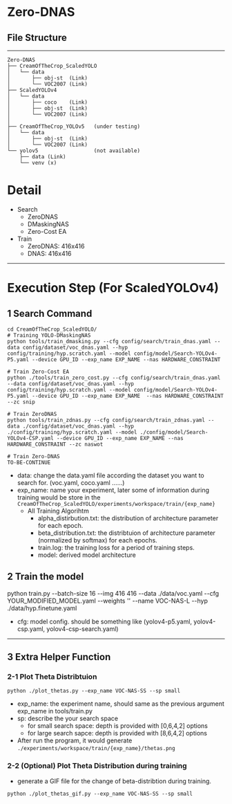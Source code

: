 # Zero-DNAS

## File Structure
----
```
Zero-DNAS
├── CreamOfTheCrop_ScaledYOLO
│   └── data
│       ├── obj-st  (Link)
│       └── VOC2007 (Link) 
├── ScaledYOLOv4
│   └── data
│       ├── coco    (Link)
│       ├── obj-st  (Link)
│       └── VOC2007 (Link) 
│
├── CreamOfTheCrop_YOLOv5   (under testing)
│   └── data
│       ├── obj-st  (Link)
│       └── VOC2007 (Link) 
└── yolov5                  (not available)
    ├── data (Link)
    └── venv (x)
```
# Detail
- Search
    - ZeroDNAS
    - DMaskingNAS
    - Zero-Cost EA
- Train
    - ZeroDNAS: 416x416
    - DNAS: 416x416
----
# Execution Step (For ScaledYOLOv4)
## 1 Search Command

```
cd CreamOfTheCrop_ScaledYOLO/
# Training YOLO-DMaskingNAS
python tools/train_dmasking.py --cfg config/search/train_dnas.yaml --data config/dataset/voc_dnas.yaml --hyp config/training/hyp.scratch.yaml --model config/model/Search-YOLOv4-P5.yaml --device GPU_ID --exp_name EXP_NAME --nas HARDWARE_CONSTRAINT

# Train Zero-Cost EA
python ./tools/train_zero_cost.py --cfg config/search/train_dnas.yaml --data config/dataset/voc_dnas.yaml --hyp config/training/hyp.scratch.yaml --model config/model/Search-YOLOv4-P5.yaml --device GPU_ID --exp_name EXP_NAME  --nas HARDWARE_CONSTRAINT --zc snip

# Train ZeroDNAS
python tools/train_zdnas.py --cfg config/search/train_zdnas.yaml --data ./config/dataset/voc_dnas.yaml --hyp ./config/training/hyp.scratch.yaml --model ./config/model/Search-YOLOv4-CSP.yaml --device GPU_ID --exp_name EXP_NAME --nas HARDWARE_CONSTRAINT --zc naswot

# Train Zero-DNAS
TO-BE-CONTINUE

```

- data: change the data.yaml file according the dataset you want to search for. (voc.yaml, coco.yaml ......)
- exp_name: name your experiment, later some of information during training would be store in the `CreamOfTheCrop_ScaledYOLO/experiments/workspace/train/{exp_name}`
    - All Training Algorihtm
        - alpha_distirbution.txt: the distribution of architecture parameter for each epoch.
        - beta_distribution.txt: the distribtuion of architecture parameter (normalized by softmax) for each epochs.
        - train.log: the training loss for a period of training steps.
        - model: derived model architecture


## 2 Train the model
python train.py --batch-size 16 --img 416 416 --data ./data/voc.yaml --cfg YOUR_MODIFIED_MODEL.yaml --weights '' --name VOC-NAS-L --hyp ./data/hyp.finetune.yaml

- cfg: model config. should be something like (yolov4-p5.yaml, yolov4-csp.yaml, yolov4-csp-search.yaml)

----


## 3 Extra Helper Function
### 2-1 Plot Theta Distribtuion
```
python ./plot_thetas.py --exp_name VOC-NAS-SS --sp small
```
- exp_name: the experiment name, should same as the previous argument exp_name in tools/train.py 
- sp: describe the your search space
    - for small search space: depth is provided with [0,6,4,2] options
    - for large search sapce: depth is provided with [8,6,4,2] options
- After run the program, it would generate ```./experiments/workspace/train/{exp_name}/thetas.png```

### 2-2 (Optional) Plot Theta Distribution during training
- generate a GIF file for the change of beta-distribtion during training.
```
python ./plot_thetas_gif.py --exp_name VOC-NAS-SS --sp small
```